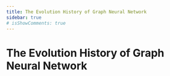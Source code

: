 ```yaml
---
title: The Evolution History of Graph Neural Network 
sidebar: true
# isShowComments: true
---
```

# The Evolution History of Graph Neural Network 
<ClientOnly>
<title-pv/>
</ClientOnly>






<ClientOnly>
  <leave/>
</ClientOnly/>